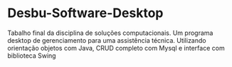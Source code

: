 # Desbu-Software-Desktop
Tabalho final da disciplina de soluções computacionais. Um programa desktop de gerenciamento para uma assistência técnica. Utilizando orientação objetos com Java, CRUD completo com Mysql e interface com biblioteca Swing

